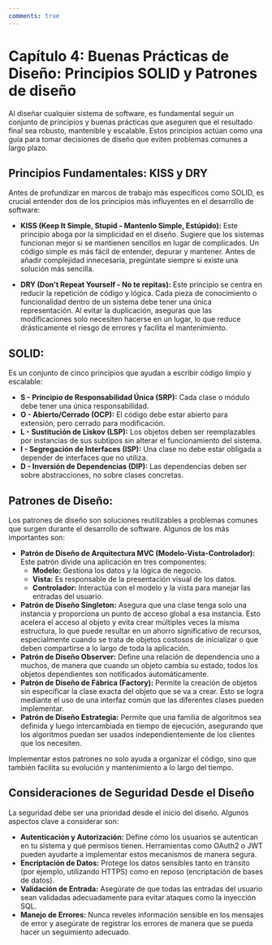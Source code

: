 ```yaml
---
comments: true 
---
```

# Capítulo 4: Buenas Prácticas de Diseño: Principios SOLID y Patrones de diseño

Al diseñar cualquier sistema de software, es fundamental seguir un conjunto de principios y buenas prácticas que aseguren que el resultado final sea robusto, mantenible y escalable. Estos principios actúan como una guía para tomar decisiones de diseño que eviten problemas comunes a largo plazo.

## Principios Fundamentales: KISS y DRY
Antes de profundizar en marcos de trabajo más específicos como SOLID, es crucial entender dos de los principios más influyentes en el desarrollo de software:

- **KISS (Keep It Simple, Stupid - Mantenlo Simple, Estúpido):** Este principio aboga por la simplicidad en el diseño. Sugiere que los sistemas funcionan mejor si se mantienen sencillos en lugar de complicados. Un código simple es más fácil de entender, depurar y mantener. Antes de añadir complejidad innecesaria, pregúntate siempre si existe una solución más sencilla.

- **DRY (Don't Repeat Yourself - No te repitas):** Este principio se centra en reducir la repetición de código y lógica. Cada pieza de conocimiento o funcionalidad dentro de un sistema debe tener una única representación. Al evitar la duplicación, aseguras que las modificaciones solo necesiten hacerse en un lugar, lo que reduce drásticamente el riesgo de errores y facilita el mantenimiento.

## SOLID:
Es un conjunto de cinco principios que ayudan a escribir código limpio y escalable:

* **S - Principio de Responsabilidad Única (SRP):** Cada clase o módulo debe tener una única responsabilidad.
* **O - Abierto/Cerrado (OCP):** El código debe estar abierto para extensión, pero cerrado para modificación.
* **L - Sustitución de Liskov (LSP):** Los objetos deben ser reemplazables por instancias de sus subtipos sin alterar el funcionamiento del sistema.
* **I - Segregación de Interfaces (ISP):** Una clase no debe estar obligada a depender de interfaces que no utiliza.
* **D - Inversión de Dependencias (DIP):** Las dependencias deben ser sobre abstracciones, no sobre clases concretas.

## Patrones de Diseño:
Los patrones de diseño son soluciones reutilizables a problemas comunes que surgen durante el desarrollo de software. Algunos de los más importantes son:

* **Patrón de Diseño de Arquitectura MVC (Modelo-Vista-Controlador):** Este patrón divide una aplicación en tres componentes:
    * **Modelo:** Gestiona los datos y la lógica de negocio.
    * **Vista:** Es responsable de la presentación visual de los datos.
    * **Controlador:** Interactúa con el modelo y la vista para manejar las entradas del usuario.
* **Patrón de Diseño Singleton:** Asegura que una clase tenga solo una instancia y proporciona un punto de acceso global a esa instancia. Esto acelera el acceso al objeto y evita crear múltiples veces la misma estructura, lo que puede resultar en un ahorro significativo de recursos, especialmente cuando se trata de objetos costosos de inicializar o que deben compartirse a lo largo de toda la aplicación.
* **Patrón de Diseño Observer:** Define una relación de dependencia uno a muchos, de manera que cuando un objeto cambia su estado, todos los objetos dependientes son notificados automáticamente.
* **Patrón de Diseño de Fábrica (Factory):** Permite la creación de objetos sin especificar la clase exacta del objeto que se va a crear. Esto se logra mediante el uso de una interfaz común que las diferentes clases pueden implementar.
* **Patrón de Diseño Estrategia:** Permite que una familia de algoritmos sea definida y luego intercambiada en tiempo de ejecución, asegurando que los algoritmos puedan ser usados independientemente de los clientes que los necesiten.

Implementar estos patrones no solo ayuda a organizar el código, sino que también facilita su evolución y mantenimiento a lo largo del tiempo.

## Consideraciones de Seguridad Desde el Diseño

La seguridad debe ser una prioridad desde el inicio del diseño. Algunos aspectos clave a considerar son:

* **Autenticación y Autorización:** Define cómo los usuarios se autentican en tu sistema y qué permisos tienen. Herramientas como OAuth2 o JWT pueden ayudarte a implementar estos mecanismos de manera segura.
* **Encriptación de Datos:** Protege los datos sensibles tanto en tránsito (por ejemplo, utilizando HTTPS) como en reposo (encriptación de bases de datos).
* **Validación de Entrada:** Asegúrate de que todas las entradas del usuario sean validadas adecuadamente para evitar ataques como la inyección SQL.
* **Manejo de Errores:** Nunca reveles información sensible en los mensajes de error y asegúrate de registrar los errores de manera que se pueda hacer un seguimiento adecuado.

